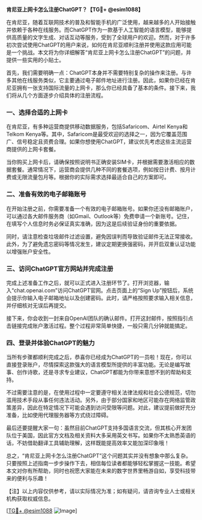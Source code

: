 **肯尼亚上网卡怎么注册ChatGPT？【TG💪+ @esim1088】**

在肯尼亚，随着互联网技术的普及和智能手机的广泛使用，越来越多的人开始接触并依赖于各种在线服务。而ChatGPT作为一款基于人工智能的语言模型，能够提供高质量的文字生成、对话互动等服务，受到了全球用户的欢迎。然而，对于许多初次尝试使用ChatGPT的用户来说，如何在肯尼亚顺利注册并使用这款应用可能是一个挑战。本文将为你详细解答“肯尼亚上网卡怎么注册ChatGPT”的问题，并提供一些实用的小贴士。

首先，我们需要明确一点：ChatGPT本身并不需要特别复杂的操作来注册。与许多其他在线服务类似，它主要通过电子邮件地址进行注册。因此，如果你已经在肯尼亚拥有一张支持国际流量的上网卡，那么你已经具备了基本的条件。接下来，我们将从几个方面逐步介绍具体的注册流程。

### 一、选择合适的上网卡

在肯尼亚，有多种运营商提供移动数据服务，包括Safaricom、Airtel Kenya和Telkom Kenya等。其中，Safaricom是最受欢迎的选择之一，因为它覆盖范围广、信号稳定且资费合理。如果你想使用ChatGPT，建议优先考虑这些主流运营商提供的上网卡套餐。

当你购买上网卡后，请确保按照说明书正确安装SIM卡，并根据需要激活相应的数据套餐。通常情况下，运营商会提供几种不同的套餐选项，例如按日计费、按月计费或无限流量包月等。根据你的实际需求选择最适合自己的方案即可。

### 二、准备有效的电子邮箱账号

在开始注册之前，你需要准备一个有效的电子邮箱账号。如果你还没有邮箱账户，可以通过各大邮件服务商（如Gmail、Outlook等）免费申请一个新账号。记住，在填写个人信息时务必保证真实准确，因为这是后续验证身份的重要依据。

同时，请注意检查垃圾邮件过滤设置，避免因误判而导致验证邮件无法正常接收。此外，为了避免遗忘密码等情况发生，建议定期更换强密码，并开启双重认证功能以增强账户安全性。

### 三、访问ChatGPT官方网站并完成注册

完成上述准备工作之后，就可以正式进入注册环节了。打开浏览器，输入“chat.openai.com”访问ChatGPT官网。点击页面上的“Sign Up”按钮后，系统会提示你输入电子邮箱地址以及创建密码。此时，请严格按照要求输入相关信息，并仔细核对无误后再提交。

接下来，你会收到一封来自OpenAI团队的确认邮件。打开这封邮件，按照指引点击链接完成账户激活过程。整个过程非常简单快捷，一般只需几分钟就能搞定。

### 四、登录并体验ChatGPT的魅力

当所有步骤都顺利完成之后，恭喜你已经成为ChatGPT的一员啦！现在，你可以直接登录账户，尽情探索这款强大的语言模型所提供的丰富功能。无论是编写故事、创作诗歌，还是寻求专业建议，ChatGPT都能为你带来意想不到的帮助和支持。

不过需要注意的是，在使用过程中一定要遵守相关法律法规和社会公德规范，切勿滥用技术手段从事任何违法活动。另外，由于部分国家和地区可能存在网络监管政策差异，因此在特定情况下可能会遇到访问受限等问题。对此，建议提前做好充分准备，比如使用代理服务器等方式绕过障碍。

最后还要提醒大家一句：虽然目前ChatGPT支持多国语言交流，但其核心开发团队位于美国，因此官方文档及相关资料大多采用英文书写。如果你不太熟悉英语的话，不妨借助翻译工具辅助理解，这样既能提高效率又能加深印象哦！

总之，“肯尼亚上网卡怎么注册ChatGPT”这个问题其实并没有想象中那么复杂。只要按照上述指南一步步操作下去，相信每位读者都能够轻松掌握这一技能。希望本文对你有所帮助，同时也祝愿大家能在未来的数字世界里畅游自如，享受科技带来的便利与乐趣！

【注】以上内容仅供参考，请以实际情况为准；如有疑问，请咨询专业人士或相关机构获取权威信息。

[[TG💪+ @esim1088](https://t.me/s/esim1088) ![Image](https://i.postimg.cc/4NQfJmqS/Snipaste-2025-05-13-00-14-12.png)]